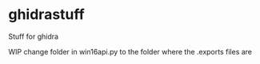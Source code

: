 # ghidrastuff
Stuff for ghidra


WIP
change folder in win16api.py to the folder where the .exports files are
